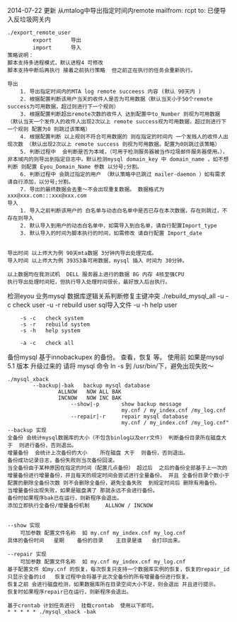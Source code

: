 2014-07-22 更新 从mtalog中导出指定时间内remote mailfrom:  rcpt to: 已便导入反垃圾网关内

	./export_remote_user
			export 		导出
			import		导入
	策略说明：
	脚本支持多进程模式，默认进程4	可修改
	脚本支持中断后再执行 接着之前执行策略  但之前正在执行的任务会重新执行。

	导出
		1. 导出指定时间内的MTA log remote succeess 内容 (默认 90天内 )
		2. 根据配置判断该用户当天的收件人是否为可用数据（默认当天小于50个remote success为可用数据，超过则进行下一个规则）
		3. 根据配置判断超出remote次数的收件人 达到配置中to_Number 则视为可用数据 （默认当天一个发件人的收件人出现2次以上 remote success视为可用数据，超过则进行下一个规则 配置为0 则跳过该策略）
		4. 根据配置判断 以上规则不符合可用数据的 则在指定的时间内 一个发贱人的收件人出现次数 （默认出现2次以上 remote success 则视为可用数据。配置为0则跳过该策略）
		5. 判断过程中  会判断是否为本域，（可用于检测服务器被当作垃圾邮件服务器使用。），非本域内的则导出到指定日志中。默认检测mysql domain_key 中 domain_name ，如不想判断 则配置 Eyou_Domain_Name 参数 以分号;分割。
		6. 判断过程中 会跳过指定的用户 （默认策略中已跳过 mailer-daemon ）如有需求请自行添加，以分号;分割。
		7. 导出的最终数据会去重～不会出现重复数据。 数据格式为 xxx@xxx.com:::xxx@xxx.com
	导入
		1. 导入之前判断该用户的 白名单与动态白名单中是否已存在本次数据，存在则跳过，不存在则导入
		2. 默认导入到用户的动态白名单中，如需导入到白名单，请自行配置Import_type
		3. 默认导入的时间为脚本执行的时间，如需修改 请自行配置 Import_date


	导出时间 以上师大为例 90天mta数据 3分钟内导出处理完成。
	导入时间 以上师大为例 39353条可用数据，mysql 插入 时间为 30分钟。

	以上数据均在我测试机  DELL 服务器上进行的数据 8G 内存 4核至强CPU
	执行导出处理时间短，但执行导入处理时间很长，最好放入后台执行。
	


检测eyou 业务mysql 数据库逻辑关系判断修复主键冲突
	./rebuild_mysql_all
		-u -c	check user
		-u -r 	rebuild	user sql导入文件
		-u -h	help user

		-s -c	check system
		-s -r	rebuild system
		-s -h	help system
	
		-a -c	check all



备份mysql 基于innobackupex 的备份。 查看，恢复 等。
使用前 如果是mysql 5.1 版本 升级过来的    请将 mysql 命令  ln -s 到 /usr/bin/下，避免出现失败～
	
	./mysql_xback
			--backup|-bak	backup mysql database
					ALLNOW   NOW ALL BAK
					INCNOW	 NOW INC BAK
                        --show|-p       show backup message
                                        my.cnf / my_index.cnf /my_log.cnf
                        --repair|-r     repair mysql database
                                        my.cnf / my_index.cnf /my_log.cnf"
	--backup 实现
	全备份 会统计mysql数据库的大小（不包含binlog以及err文件） 判断备份目录所在磁盘大于  则进行备份，否则退出。
	增量备份  会统计上次备份的大小	所在磁盘 大于  则备份，否则退出。
	备份成功记录日志，备份失败则当次备份回滚。
	当全备份由于某种原因在指定的时间（配置几点备份） 超过后  之后的备份全部基于上一次的增量备份进行增量备份，并且每天的规定时间会尝试进行全量备份。 并且 全备份目录个数小于配置的删除全备份次数 则不会删除全备份，避免全备失败  到规定时间后 删除有用备份。
	当增量备份出现失败，如果是磁盘满了 那就永远不会进行备份。
	备份时如果程序bak已在运行，则新程序会退出。
	添加立即执行全备份/增量备份机制	 ALLNOW / INCNOW
	

	--show 实现
		可加参数 配置文件名称  如 my.cnf my_index.cnf my_log.cnf
	具体的备份时间   星期    备份的目录    主目录是谁   会打印出来。

	--repair 实现
		可加参数 配置文件名称  如 my.cnf my_index.cnf my_log.cnf
	基于配置文件 如my.cnf 的恢复，每次恢复只支持一个数据库实例的恢复，恢复的repair_id 只显示全备的id   恢复过程中会将基于此次全备份的所有增量备份进行恢复。
	恢复之前 会进行磁盘检测，如果数据库所在目录空间大小不足，则会退出 并且进行提示。
	恢复时如果程序repair已在运行，则新程序会退出。

	基于crontab 计划任务进行  挂载crontab  使用以下即可。
	* * * * * ./mysql_xback -bak

